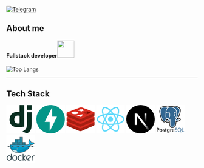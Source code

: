 
[![Telegram](https://img.shields.io/badge/Telegram-%40LNX_USR-blue?style=for-the-badge&logo=telegram)](https://t.me/LNX_USR)

<div>
  <h2>About me</h2>
</div>
<div>
  <h4>Fullstack developer<img src="https://camo.githubusercontent.com/748433fbf833d18f543ad4bb6d8c8c4f7f340c7fe8b9706df131a525049f0c8c/68747470733a2f2f63756c746f667468657061727479706172726f742e636f6d2f706172726f74732f68642f6c6170746f705f706172726f742e676966" height="45" width="45"/></h4>

  ![Top Langs](https://github-readme-stats.vercel.app/api/top-langs/?username=Oleksii-LnxUsr&layout=donut)
</div>

<hr/>
<div>
  <h2>Tech Stack</h2>
  
  <img src="https://github.com/devicons/devicon/blob/master/icons/django/django-plain.svg" height="75" weight="75"/>
  <img src="https://github.com/devicons/devicon/blob/master/icons/fastapi/fastapi-original.svg" height="75" weight="75"/>
  <img src="https://github.com/devicons/devicon/blob/master/icons/redis/redis-original.svg" height="75" weight="75"/>
  <img src="https://github.com/devicons/devicon/blob/master/icons/react/react-original.svg" height="75" weight="75"/>
  <img src="https://github.com/devicons/devicon/blob/master/icons/nextjs/nextjs-original.svg" height="75" weight="75"/>
  <img src="https://github.com/devicons/devicon/blob/master/icons/postgresql/postgresql-original-wordmark.svg" height="75" weight="75"/>
  <img src="https://github.com/devicons/devicon/blob/master/icons/docker/docker-original-wordmark.svg" height="75" weight="75"/>
</div>
